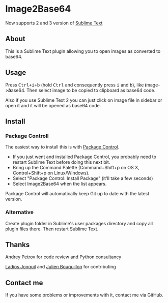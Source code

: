 Image2Base64
===========================
Now supports 2 and 3 version of [Sublime Text](http://www.sublimetext.com/)

## About
This is a Sublime Text plugin allowing you to open images as converted to base64.

## Usage
Press <kbd>Ctrl+i+b</kbd> (hold <kbd>Ctrl</kbd> and consequently press <kbd>i</kbd> and <kbd>b</kbd>), like ***i***mage->***b***ase64. Then select image to be copied to clipboard as base64 code.

Also if you use Sublime Text 2 you can just click on image file in sidebar or open it and it will be opened as base64 code.


## Install
### Package Controll

The easiest way to install this is with [Package Control](http://wbond.net/sublime\_packages/package\_control).

 * If you just went and installed Package Control, you probably need to restart Sublime Text before doing this next bit.
 * Bring up the Command Palette (Command+Shift+p on OS X, Control+Shift+p on Linux/Windows).
 * Select "Package Control: Install Package" (it'll take a few seconds)
 * Select Image2Base64 when the list appears.

Package Control will automatically keep Git up to date with the latest version.

### Alternative
Create plugin folder in Sublime's user packages directory and copy all plugin files there. Then restart Sublime Text.

## Thanks
[Andrey Petrov](https://github.com/andreyp) for code review and Python consultancy

[Ladios Jonquil](https://github.com/ladios) and [Julien Bouquillon](https://github.com/revolunet) for contributing


## Contact me
If you have some problems or improvements with it, contact me via GitHub.
